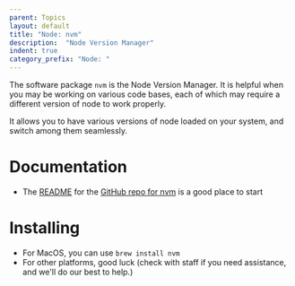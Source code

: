 ```yaml
---
parent: Topics
layout: default
title: "Node: nvm"
description:  "Node Version Manager"
indent: true
category_prefix: "Node: "
---
```


The software package `nvm` is the Node Version Manager.  It is helpful when you may be working on various code bases, each of which may require
a different version of node to work properly.

It allows you to have various versions of node loaded on your system, and switch among them seamlessly.

# Documentation

* The [README](https://github.com/nvm-sh/nvm/blob/master/README.md) for the [GitHub repo for nvm](https://github.com/nvm-sh/nvm) is a good place to start

# Installing

* For MacOS, you can use `brew install nvm`
* For other platforms, good luck (check with staff if you need assistance, and we'll do our best to help.)


